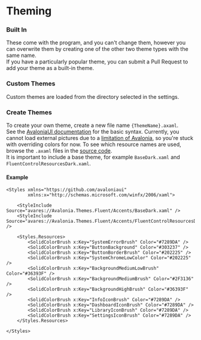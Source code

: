 # Theming
### Built In

These come with the program, and you can't change them, however you can overwrite them by creating one of the other two theme types with the same name.\
If you have a particularly popular theme, you can submit a Pull Request to add your theme as a built-in theme.

### Custom Themes
Custom themes are loaded from the directory selected in the settings.

### Create Themes
To create your own theme, create a new file name `{ThemeName}.axaml`.\
See the [AvaloniaUI documentation](https://docs.avaloniaui.net/docs/styling) for the basic syntax.
Currently, you cannot load external pictures due to a [limitation of Avalonia](https://github.com/AvaloniaUI/Avalonia/issues/2183), so you're stuck with overriding colors for now.
To see which resource names are used, browse the `.axaml` files in the [source code](https://github.com/affederaffe/BeatSaberModManager/tree/main/BeatSaberModManager).\
It is important to include a base theme, for example `BaseDark.xaml` and `FluentControlResourcesDark.xaml`.

#### Example
    <Styles xmlns="https://github.com/avaloniaui"
            xmlns:x="http://schemas.microsoft.com/winfx/2006/xaml">

        <StyleInclude Source="avares://Avalonia.Themes.Fluent/Accents/BaseDark.xaml" />
        <StyleInclude Source="avares://Avalonia.Themes.Fluent/Accents/FluentControlResourcesDark.xaml" />

        <Styles.Resources>
            <SolidColorBrush x:Key="SystemErrorBrush" Color="#7289DA" />
            <SolidColorBrush x:Key="ButtonBackground" Color="#303237" />
            <SolidColorBrush x:Key="ButtonBorderBrush" Color="#202225" />
            <SolidColorBrush x:Key="SystemChromeLowColor" Color="#202225" />
            <SolidColorBrush x:Key="BackgroundMediumLowBrush" Color="#36393F" />
            <SolidColorBrush x:Key="BackgroundMediumBrush" Color="#2F3136" />
            <SolidColorBrush x:Key="BackgroundHighBrush" Color="#36393F" />
            <SolidColorBrush x:Key="InfoIconBrush" Color="#7289DA" />
            <SolidColorBrush x:Key="DashboardIconBrush" Color="#7289DA" />
            <SolidColorBrush x:Key="LibraryIconBrush" Color="#7289DA" />
            <SolidColorBrush x:Key="SettingsIconBrush" Color="#7289DA" />
        </Styles.Resources>

    </Styles>
